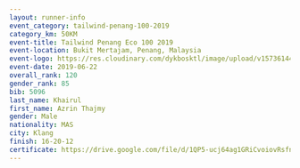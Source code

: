 ```yaml
--- 
layout: runner-info 
event_category: tailwind-penang-100-2019 
category_km: 50KM 
event-title: Tailwind Penang Eco 100 2019 
event-location: Bukit Mertajam, Penang, Malaysia 
event-logo: https://res.cloudinary.com/dykbosktl/image/upload/v1573614442/Logo/Logo_gqlzi3.jpg 
event-date: 2019-06-22 
overall_rank: 120
gender_rank: 85
bib: 5096
last_name: Khairul
first_name: Azrin Thajmy
gender: Male
nationality: MAS
city: Klang
finish: 16-20-12
certificate: https://drive.google.com/file/d/1QP5-ucj64ag1GRiCvoiovRsfn0-RhcU/view?usp=sharing
--- 
```

